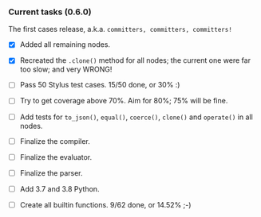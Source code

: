 ### Current tasks (0.6.0)

The first cases release, a.k.a. `committers, committers, committers!`

 - [x] Added all remaining nodes.
 - [x] Recreated the `.clone()` method for all nodes; the current one were far too slow; and very WRONG!
 - [ ] Pass 50 Stylus test cases.  15/50 done, or 30% :)
 - [ ] Try to get coverage above 70%. Aim for 80%; 75% will be fine.
 - [ ] Add tests for `to_json()`, `equal()`, `coerce()`, `clone()` and `operate()` in all nodes.
 - [ ] Finalize the compiler.
 - [ ] Finalize the evaluator.
 - [ ] Finalize the parser.
 - [ ] Add 3.7 and 3.8 Python.
 - [ ] Create all builtin functions. 9/62 done, or 14.52% ;-)
 